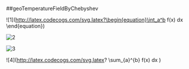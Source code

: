 ##geoTemperatureFieldByChebyshev

![1](http://latex.codecogs.com/svg.latex?\begin{equation}\int_a^b f(x) dx \end{equation})

![2](http://latex.codecogs.com/svg.latex?\begin{cases}a_1=a_{2}\\\\b_{1}=b_{2}\\\\\end{cases})

![3](http://latex.codecogs.com/svg.latex?\begin{bmatrix}{a_{1}}&{a_{2}}&{a_{3}}\\\\{b_{1}}&{b_{2}}&{b_{3}}\\\\{c_{1}}&{c_{2}}&{c_{3}}\\\\\end{bmatrix})

![4](http://latex.codecogs.com/svg.latex? \sum_{a}^{b} f(x) dx  )
